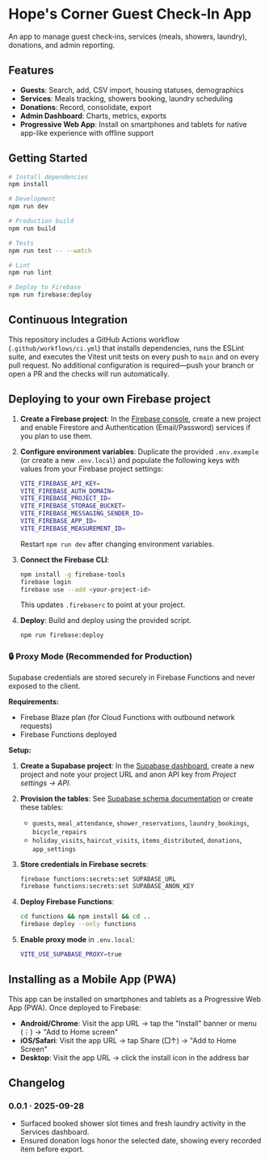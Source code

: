 # Hope's Corner Guest Check‑In App

An app to manage guest check‑ins, services (meals, showers, laundry), donations, and admin reporting.

## Features

- **Guests**: Search, add, CSV import, housing statuses, demographics
- **Services**: Meals tracking, showers booking, laundry scheduling
- **Donations**: Record, consolidate, export
- **Admin Dashboard**: Charts, metrics, exports
- **Progressive Web App**: Install on smartphones and tablets for native app-like experience with offline support

## Getting Started

```bash
# Install dependencies
npm install

# Development
npm run dev

# Production build
npm run build

# Tests
npm run test -- --watch

# Lint
npm run lint

# Deploy to Firebase
npm run firebase:deploy
```

## Continuous Integration

This repository includes a GitHub Actions workflow (`.github/workflows/ci.yml`) that installs dependencies, runs the ESLint suite, and executes the Vitest unit tests on every push to `main` and on every pull request. No additional configuration is required—push your branch or open a PR and the checks will run automatically.

## Deploying to your own Firebase project

1. **Create a Firebase project**: In the [Firebase console](https://console.firebase.google.com/), create a new project and enable Firestore and Authentication (Email/Password) services if you plan to use them.
2. **Configure environment variables**: Duplicate the provided `.env.example` (or create a new `.env.local`) and populate the following keys with values from your Firebase project settings:

   ```bash
   VITE_FIREBASE_API_KEY=
   VITE_FIREBASE_AUTH_DOMAIN=
   VITE_FIREBASE_PROJECT_ID=
   VITE_FIREBASE_STORAGE_BUCKET=
   VITE_FIREBASE_MESSAGING_SENDER_ID=
   VITE_FIREBASE_APP_ID=
   VITE_FIREBASE_MEASUREMENT_ID=
   ```

   Restart `npm run dev` after changing environment variables.

3. **Connect the Firebase CLI**:

   ```bash
   npm install -g firebase-tools
   firebase login
   firebase use --add <your-project-id>
   ```

   This updates `.firebaserc` to point at your project.

4. **Deploy**: Build and deploy using the provided script.

   ```bash
   npm run firebase:deploy
   ```

### 🔒 Proxy Mode (Recommended for Production)

Supabase credentials are stored securely in Firebase Functions and never exposed to the client.

**Requirements:**
- Firebase Blaze plan (for Cloud Functions with outbound network requests)
- Firebase Functions deployed

**Setup:**

1. **Create a Supabase project**: In the [Supabase dashboard](https://app.supabase.com/), create a new project and note your project URL and anon API key from _Project settings → API_.

2. **Provision the tables**: See [Supabase schema documentation](./docs/supabase/schema.sql) or create these tables:
   - `guests`, `meal_attendance`, `shower_reservations`, `laundry_bookings`, `bicycle_repairs`
   - `holiday_visits`, `haircut_visits`, `items_distributed`, `donations`, `app_settings`

3. **Store credentials in Firebase secrets**:
   ```bash
   firebase functions:secrets:set SUPABASE_URL
   firebase functions:secrets:set SUPABASE_ANON_KEY
   ```

4. **Deploy Firebase Functions**:
   ```bash
   cd functions && npm install && cd ..
   firebase deploy --only functions
   ```

5. **Enable proxy mode** in `.env.local`:
   ```bash
   VITE_USE_SUPABASE_PROXY=true
   ```

## Installing as a Mobile App (PWA)

This app can be installed on smartphones and tablets as a Progressive Web App (PWA). Once deployed to Firebase:

- **Android/Chrome**: Visit the app URL → tap the "Install" banner or menu (⋮) → "Add to Home screen"
- **iOS/Safari**: Visit the app URL → tap Share (□↑) → "Add to Home Screen"
- **Desktop**: Visit the app URL → click the install icon in the address bar

## Changelog

### 0.0.1 · 2025-09-28

- Surfaced booked shower slot times and fresh laundry activity in the Services dashboard.
- Ensured donation logs honor the selected date, showing every recorded item before export.
